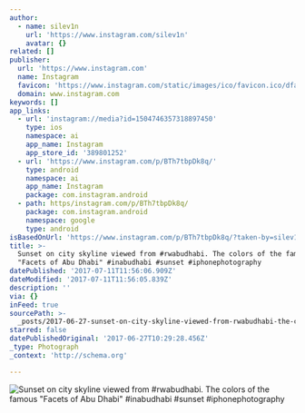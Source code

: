 ```yaml
---
author:
  - name: silev1n
    url: 'https://www.instagram.com/silev1n'
    avatar: {}
related: []
publisher:
  url: 'https://www.instagram.com'
  name: Instagram
  favicon: 'https://www.instagram.com/static/images/ico/favicon.ico/dfa85bb1fd63.ico'
  domain: www.instagram.com
keywords: []
app_links:
  - url: 'instagram://media?id=1504746357318897450'
    type: ios
    namespace: ai
    app_name: Instagram
    app_store_id: '389801252'
  - url: 'https://www.instagram.com/p/BTh7tbpDk8q/'
    type: android
    namespace: ai
    app_name: Instagram
    package: com.instagram.android
  - path: https/instagram.com/p/BTh7tbpDk8q/
    package: com.instagram.android
    namespace: google
    type: android
isBasedOnUrl: 'https://www.instagram.com/p/BTh7tbpDk8q/?taken-by=silev1n'
title: >-
  Sunset on city skyline viewed from #rwabudhabi. The colors of the famous
  "Facets of Abu Dhabi" #inabudhabi #sunset #iphonephotography
datePublished: '2017-07-11T11:56:06.909Z'
dateModified: '2017-07-11T11:56:05.839Z'
description: ''
via: {}
inFeed: true
sourcePath: >-
  _posts/2017-06-27-sunset-on-city-skyline-viewed-from-rwabudhabi-the-colors-o.md
starred: false
datePublishedOriginal: '2017-06-27T10:29:28.456Z'
_type: Photograph
_context: 'http://schema.org'

---
```

![Sunset on city skyline viewed from #rwabudhabi. The colors of the famous "Facets of Abu Dhabi" #inabudhabi #sunset #iphonephotography](https://scontent.cdninstagram.com/t51.2885-15/s640x640/sh0.08/e35/18251718_248446868956567_7863939614073946112_n.jpg)